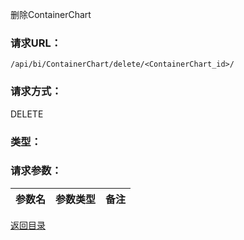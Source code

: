 删除ContainerChart

### **请求URL：**

`/api/bi/ContainerChart/delete/<ContainerChart_id>/`

### **请求方式：**

DELETE

### **类型：**

### **请求参数：**

|参数名|参数类型|备注|
|:--|:--|:--|

[返回目录](../base.md)